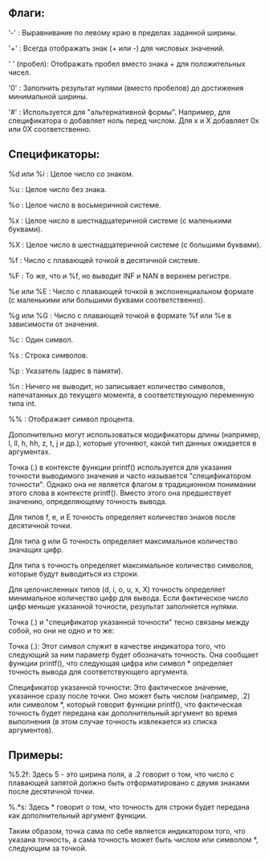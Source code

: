 ## Флаги:

'-' : Выравнивание по левому краю в пределах заданной ширины.

'+' : Всегда отображать знак (+ или -) для числовых значений.

' ' (пробел): Отображать пробел вместо знака + для положительных чисел.

'0' : Заполнить результат нулями (вместо пробелов) до достижения минимальной ширины.

'#' : Используется для "альтернативной формы". Например, для спецификатора o добавляет ноль перед числом. Для x и X добавляет 0x или 0X соответственно.


## Спецификаторы:

%d или %i : Целое число со знаком.

%u : Целое число без знака.

%o : Целое число в восьмеричной системе.

%x : Целое число в шестнадцатеричной системе (с маленькими буквами).

%X : Целое число в шестнадцатеричной системе (с большими буквами).

%f : Число с плавающей точкой в десятичной системе.

%F : То же, что и %f, но выводит INF и NAN в верхнем регистре.

%e или %E : Число с плавающей точкой в экспоненциальном формате (с маленькими или большими буквами соответственно).

%g или %G : Число с плавающей точкой в формате %f или %e в зависимости от значения.

%c : Один символ.

%s : Строка символов.

%p : Указатель (адрес в памяти).

%n : Ничего не выводит, но записывает количество символов, напечатанных до текущего момента, в соответствующую переменную типа int.

%% : Отображает символ процента.

Дополнительно могут использоваться модификаторы длины (например, l, ll, h, hh, z, t, j и др.), которые уточняют, какой тип данных ожидается в аргументах.


Точка (.) в контексте функции printf() используется для указания точности выводимого значения и часто называется "спецификатором точности". Однако она не является флагом в традиционном понимании этого слова в контексте printf(). Вместо этого она предшествует значению, определяющему точность вывода.


Для типов f, e, и E точность определяет количество знаков после десятичной точки.

Для типа g или G точность определяет максимальное количество значащих цифр.

Для типа s точность определяет максимальное количество символов, которые будут выводиться из строки.

Для целочисленных типов (d, i, o, u, x, X) точность определяет минимальное количество цифр для вывода. Если фактическое число цифр меньше указанной точности, результат заполняется нулями.


Точка (.) и "спецификатор указанной точности" тесно связаны между собой, но они не одно и то же:


Точка (.): Этот символ служит в качестве индикатора того, что следующий за ним параметр будет обозначать точность. Она сообщает функции printf(), что следующая цифра или символ * определяет точность вывода для соответствующего аргумента.


Спецификатор указанной точности: Это фактическое значение, указанное сразу после точки. Оно может быть числом (например, .2) или символом *, который говорит функции printf(), что фактическая точность будет передана как дополнительный аргумент во время выполнения (в этом случае точность извлекается из списка аргументов).


## Примеры:


%5.2f: Здесь 5 - это ширина поля, а .2 говорит о том, что число с плавающей запятой должно быть отформатировано с двумя знаками после десятичной точки.

%.*s: Здесь * говорит о том, что точность для строки будет передана как дополнительный аргумент функции.

Таким образом, точка сама по себе является индикатором того, что указана точность, а сама точность может быть числом или символом *, следующим за точкой.

